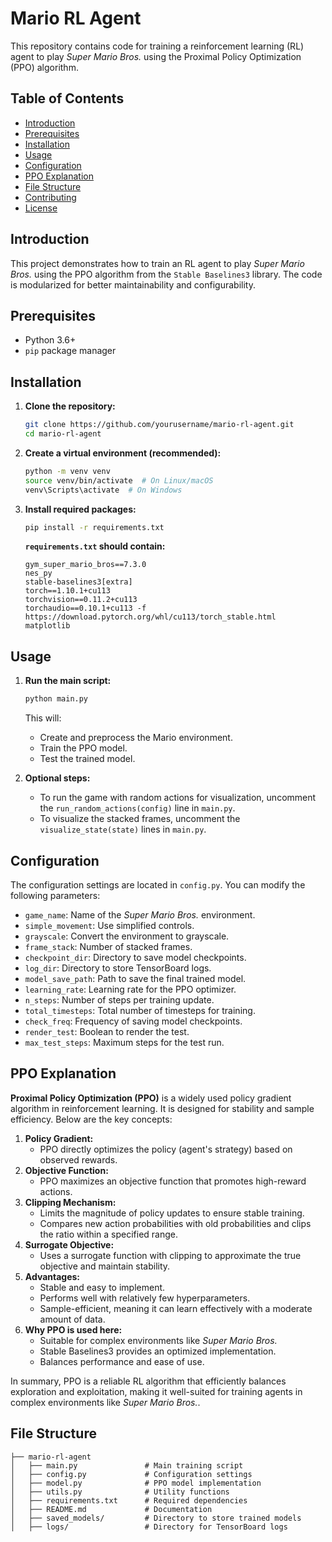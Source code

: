 # Mario RL Agent

This repository contains code for training a reinforcement learning (RL) agent to play *Super Mario Bros.* using the Proximal Policy Optimization (PPO) algorithm.

## Table of Contents

- [Introduction](#introduction)
- [Prerequisites](#prerequisites)
- [Installation](#installation)
- [Usage](#usage)
- [Configuration](#configuration)
- [PPO Explanation](#ppo-explanation)
- [File Structure](#file-structure)
- [Contributing](#contributing)
- [License](#license)

## Introduction

This project demonstrates how to train an RL agent to play *Super Mario Bros.* using the PPO algorithm from the `Stable Baselines3` library. The code is modularized for better maintainability and configurability.

## Prerequisites

- Python 3.6+
- `pip` package manager

## Installation

1. **Clone the repository:**

    ```bash
    git clone https://github.com/yourusername/mario-rl-agent.git
    cd mario-rl-agent
    ```

2. **Create a virtual environment (recommended):**

    ```bash
    python -m venv venv
    source venv/bin/activate  # On Linux/macOS
    venv\Scripts\activate  # On Windows
    ```

3. **Install required packages:**

    ```bash
    pip install -r requirements.txt
    ```

    **`requirements.txt` should contain:**
    ```
    gym_super_mario_bros==7.3.0
    nes_py
    stable-baselines3[extra]
    torch==1.10.1+cu113
    torchvision==0.11.2+cu113
    torchaudio==0.10.1+cu113 -f https://download.pytorch.org/whl/cu113/torch_stable.html
    matplotlib
    ```

## Usage

1. **Run the main script:**

    ```bash
    python main.py
    ```

    This will:
    - Create and preprocess the Mario environment.
    - Train the PPO model.
    - Test the trained model.

2. **Optional steps:**
    - To run the game with random actions for visualization, uncomment the `run_random_actions(config)` line in `main.py`.
    - To visualize the stacked frames, uncomment the `visualize_state(state)` lines in `main.py`.

## Configuration

The configuration settings are located in `config.py`. You can modify the following parameters:

- `game_name`: Name of the *Super Mario Bros.* environment.
- `simple_movement`: Use simplified controls.
- `grayscale`: Convert the environment to grayscale.
- `frame_stack`: Number of stacked frames.
- `checkpoint_dir`: Directory to save model checkpoints.
- `log_dir`: Directory to store TensorBoard logs.
- `model_save_path`: Path to save the final trained model.
- `learning_rate`: Learning rate for the PPO optimizer.
- `n_steps`: Number of steps per training update.
- `total_timesteps`: Total number of timesteps for training.
- `check_freq`: Frequency of saving model checkpoints.
- `render_test`: Boolean to render the test.
- `max_test_steps`: Maximum steps for the test run.

## PPO Explanation

**Proximal Policy Optimization (PPO)** is a widely used policy gradient algorithm in reinforcement learning. It is designed for stability and sample efficiency. Below are the key concepts:

1. **Policy Gradient:**
   - PPO directly optimizes the policy (agent's strategy) based on observed rewards.
2. **Objective Function:**
   - PPO maximizes an objective function that promotes high-reward actions.
3. **Clipping Mechanism:**
   - Limits the magnitude of policy updates to ensure stable training.
   - Compares new action probabilities with old probabilities and clips the ratio within a specified range.
4. **Surrogate Objective:**
   - Uses a surrogate function with clipping to approximate the true objective and maintain stability.
5. **Advantages:**
   - Stable and easy to implement.
   - Performs well with relatively few hyperparameters.
   - Sample-efficient, meaning it can learn effectively with a moderate amount of data.
6. **Why PPO is used here:**
   - Suitable for complex environments like *Super Mario Bros.*
   - Stable Baselines3 provides an optimized implementation.
   - Balances performance and ease of use.

In summary, PPO is a reliable RL algorithm that efficiently balances exploration and exploitation, making it well-suited for training agents in complex environments like *Super Mario Bros.*.

## File Structure

```
├── mario-rl-agent
│   ├── main.py               # Main training script
│   ├── config.py             # Configuration settings
│   ├── model.py              # PPO model implementation
│   ├── utils.py              # Utility functions
│   ├── requirements.txt      # Required dependencies
│   ├── README.md             # Documentation
│   ├── saved_models/         # Directory to store trained models
│   ├── logs/                 # Directory for TensorBoard logs
```
